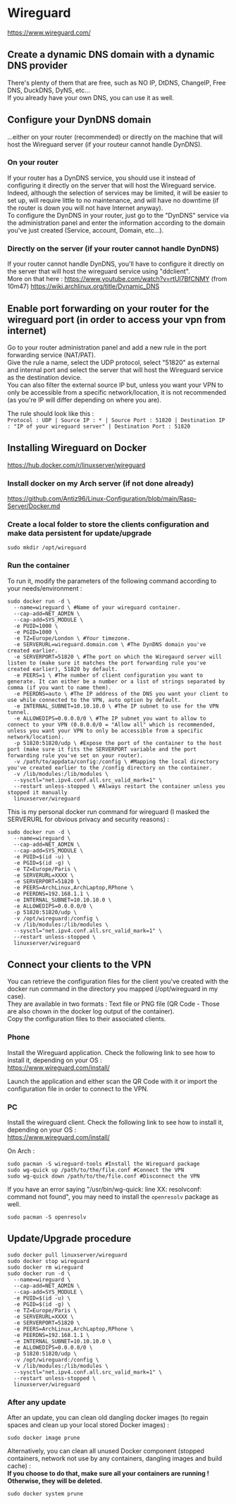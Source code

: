 # Wireguard

https://www.wireguard.com/

## Create a dynamic DNS domain with a dynamic DNS provider

There's plenty of them that are free, such as NO IP, DtDNS, ChangeIP, Free DNS, DuckDNS, DyNS, etc...  
If you already have your own DNS, you can use it as well.  

## Configure your DynDNS domain

...either on your router (recommended) or directly on the machine that will host the Wireguard server (if your routeur cannot handle DynDNS).

### On your router

If your router has a DynDNS service, you should use it instead of configuring it directly on the server that will host the Wireguard service.  
Indeed, although the selection of services may be limited, it will be easier to set up, will require little to no maintenance, and will have no downtime (if the router is down you will not have Internet anyway).  
To configure the DynDNS in your router, just go to the "DynDNS" service via the administration panel and enter the information according to the domain you've just created (Service, account, Domain, etc...).

### Directly on the server (if your router cannot handle DynDNS)

If your router cannot handle DynDNS, you'll have to configure it directly on the server that will host the wireguard service using "ddclient".  
More on that here :
https://www.youtube.com/watch?v=rtUl7BfCNMY (from 10m47)
https://wiki.archlinux.org/title/Dynamic_DNS

## Enable port forwarding on your router for the wireguard port (in order to access your vpn from internet)

Go to your router administration panel and add a new rule in the port forwarding service (NAT/PAT).  
Give the rule a name, select the UDP protocol, select "51820" as external and internal port and select the server that will host the Wireguard service as the destination device.  
You can also filter the external source IP but, unless you want your VPN to only be accessible from a specific network/location, it is not recommended (as you're IP will differ depending on where you are).  
  
The rule should look like this :  
`Protocol : UDP | Source IP : * | Source Port : 51820 | Destination IP : "IP of your wireguard server" | Destination Port : 51820`

## Installing Wireguard on Docker

https://hub.docker.com/r/linuxserver/wireguard

### Install docker on my Arch server (if not done already)

https://github.com/Antiz96/Linux-Configuration/blob/main/Rasp-Server/Docker.md

### Create a local folder to store the clients configuration and make data persistent for update/upgrade

```
sudo mkdir /opt/wireguard
```

### Run the container

To run it, modify the parameters of the following command according to your needs/environment :  

```
sudo docker run -d \
  --name=wireguard \ #Name of your wireguard container.
  --cap-add=NET_ADMIN \
  --cap-add=SYS_MODULE \
  -e PUID=1000 \
  -e PGID=1000 \
  -e TZ=Europe/London \ #Your timezone.
  -e SERVERURL=wireguard.domain.com \ #The DynDNS domain you've created earlier.
  -e SERVERPORT=51820 \ #The port on which the Wiregaurd server will listen to (make sure it matches the port forwarding rule you've created earlier), 51820 by default.
  -e PEERS=1 \ #The number of client configuration you want to generate. It can either be a number or a list of strings separated by comma (if you want to name them).
  -e PEERDNS=auto \ #The IP address of the DNS you want your client to use while connected to the VPN, auto option by default.
  -e INTERNAL_SUBNET=10.10.10.0 \ #The IP subnet to use for the VPN tunnel.
  -e ALLOWEDIPS=0.0.0.0/0 \ #The IP subnet you want to allow to connect to your VPN (0.0.0.0/0 = "Allow all" which is recommended, unless you want your VPN to only be accessible from a specific network/location).
  -p 51820:51820/udp \ #Expose the port of the container to the host port (make sure it fits the SERVERPORT variable and the port forwarding rule you've set on your router).
  -v /path/to/appdata/config:/config \ #Mapping the local directory you've created earlier to the /config directory on the container.
  -v /lib/modules:/lib/modules \
  --sysctl="net.ipv4.conf.all.src_valid_mark=1" \
  --restart unless-stopped \ #Always restart the container unless you stopped it manually
  linuxserver/wireguard
```

This is my personal docker run command for wireguard (I masked the SERVERURL for obvious privacy and security reasons) :  

```
sudo docker run -d \
  --name=wireguard \
  --cap-add=NET_ADMIN \
  --cap-add=SYS_MODULE \
  -e PUID=$(id -u) \
  -e PGID=$(id -g) \
  -e TZ=Europe/Paris \
  -e SERVERURL=XXXX \
  -e SERVERPORT=51820 \
  -e PEERS=ArchLinux,ArchLaptop,RPhone \
  -e PEERDNS=192.168.1.1 \
  -e INTERNAL_SUBNET=10.10.10.0 \
  -e ALLOWEDIPS=0.0.0.0/0 \
  -p 51820:51820/udp \
  -v /opt/wireguard:/config \
  -v /lib/modules:/lib/modules \
  --sysctl="net.ipv4.conf.all.src_valid_mark=1" \
  --restart unless-stopped \
  linuxserver/wireguard
```

## Connect your clients to the VPN

You can retrieve the configuration files for the client you've created with the docker run command in the directory you mapped (/opt/wireguard in my case).  
They are available in two formats : Text file or PNG file (QR Code - Those are also chown in the docker log output of the container).  
Copy the configuration files to their associated clients. 

### Phone

Install the Wireguard application. Check the following link to see how to install it, depending on your OS :  
https://www.wireguard.com/install/  
  
Launch the application and either scan the QR Code with it or import the configuration file in order to connect to the VPN.  

### PC

Install the wireguard client. Check the following link to see how to install it, depending on your OS :  
https://www.wireguard.com/install/  
  
On Arch :  

```
sudo pacman -S wireguard-tools #Install the Wireguard package
sudo wg-quick up /path/to/the/file.conf #Connect the VPN
sudo wg-quick down /path/to/the/file.conf #Disconnect the VPN
```

If you have an error saying "/usr/bin/wg-quick: line XX: resolvconf: command not found", you may need to install the `openresolv` package as well.  

```
sudo pacman -S openresolv
```

## Update/Upgrade procedure

```
sudo docker pull linuxserver/wireguard
sudo docker stop wireguard
sudo docker rm wireguard
sudo docker run -d \
  --name=wireguard \
  --cap-add=NET_ADMIN \
  --cap-add=SYS_MODULE \
  -e PUID=$(id -u) \
  -e PGID=$(id -g) \
  -e TZ=Europe/Paris \
  -e SERVERURL=XXXX \
  -e SERVERPORT=51820 \
  -e PEERS=ArchLinux,ArchLaptop,RPhone \
  -e PEERDNS=192.168.1.1 \
  -e INTERNAL_SUBNET=10.10.10.0 \
  -e ALLOWEDIPS=0.0.0.0/0 \
  -p 51820:51820/udp \
  -v /opt/wireguard:/config \
  -v /lib/modules:/lib/modules \
  --sysctl="net.ipv4.conf.all.src_valid_mark=1" \
  --restart unless-stopped \
  linuxserver/wireguard
```
  
### After any update
After an update, you can clean old dangling docker images (to regain spaces and clean up your local stored Docker images) :  

```
sudo docker image prune
```

Alternatively, you can clean all unused Docker component (stopped containers, network not use by any containers, dangling images and build cache) :  
**If you choose to do that, make sure all your containers are running ! Otherwise, they will be deleted.**  

```
sudo docker system prune
```
